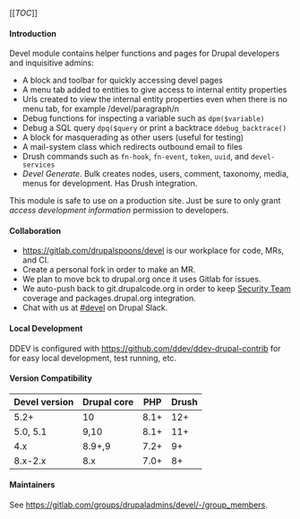 [[_TOC_]]

#### Introduction

Devel module contains helper functions and pages for Drupal developers and
inquisitive admins:

 - A block and toolbar for quickly accessing devel pages
 - A menu tab added to entities to give access to internal entity properties
 - Urls created to view the internal entity properties even when there is no menu tab, for example /devel/paragraph/n
 - Debug functions for inspecting a variable such as `dpm($variable)`
 - Debug a SQL query `dpq($query` or print a backtrace `ddebug_backtrace()`
 - A block for masquerading as other users (useful for testing)
 - A mail-system class which redirects outbound email to files
 - Drush commands such as `fn-hook`, `fn-event`, `token`, `uuid`, and `devel-services`
 - *Devel Generate*. Bulk creates nodes, users, comment, taxonomy, media, menus for development. Has
 Drush integration.

This module is safe to use on a production site. Just be sure to only grant
_access development information_ permission to developers.

#### Collaboration
- https://gitlab.com/drupalspoons/devel is our workplace for code, MRs, and CI.
- Create a personal fork in order to make an MR.
- We plan to move bck to drupal.org once it uses Gitlab for issues.
- We auto-push back to git.drupalcode.org in order to keep
[Security Team](https://www.drupal.org/security) coverage and packages.drupal.org integration.
- Chat with us at [#devel](https://drupal.slack.com/archives/C012WAW1MH6) on Drupal Slack.

#### Local Development
DDEV is configured with https://github.com/ddev/ddev-drupal-contrib for for easy
local development, test running, etc.

#### Version Compatibility
| Devel version | Drupal core | PHP  | Drush |
|---------------|-------------|------|-------|
| 5.2+          | 10          | 8.1+ | 12+   |
| 5.0, 5.1      | 9,10        | 8.1+ | 11+   |
| 4.x           | 8.9+,9      | 7.2+ | 9+    |
| 8.x-2.x       | 8.x         | 7.0+ | 8+    |

#### Maintainers

See https://gitlab.com/groups/drupaladmins/devel/-/group_members.
